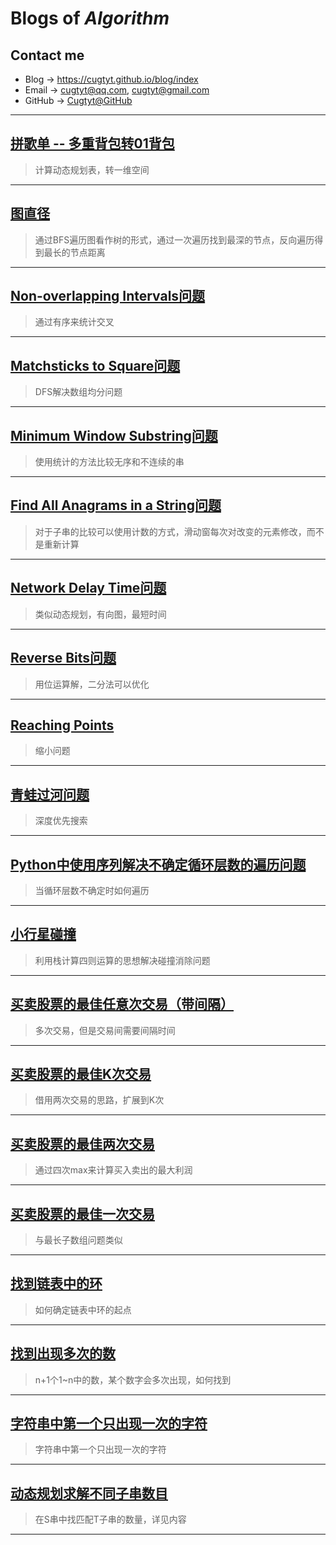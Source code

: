 # **Blogs of *Algorithm***

## Contact me

* Blog -> <https://cugtyt.github.io/blog/index>
* Email -> <cugtyt@qq.com>, <cugtyt@gmail.com>
* GitHub -> [Cugtyt@GitHub](https://github.com/Cugtyt)

---

## [**拼歌单 -- 多重背包转01背包**](https://cugtyt.github.io/blog/algo/2019/1105)

> 计算动态规划表，转一维空间

---

## [**图直径**](https://cugtyt.github.io/blog/algo/2019/1102)

> 通过BFS遍历图看作树的形式，通过一次遍历找到最深的节点，反向遍历得到最长的节点距离

---

## [**Non-overlapping Intervals问题**](https://cugtyt.github.io/blog/algo/2018/0914)

> 通过有序来统计交叉

---

## [**Matchsticks to Square问题**](https://cugtyt.github.io/blog/algo/2018/0823)

> DFS解决数组均分问题

---

## [**Minimum Window Substring问题**](https://cugtyt.github.io/blog/algo/2018/2018081514)

> 使用统计的方法比较无序和不连续的串

---

## [**Find All Anagrams in a String问题**](https://cugtyt.github.io/blog/algo/2018/2018081318)

> 对于子串的比较可以使用计数的方式，滑动窗每次对改变的元素修改，而不是重新计算

---

## [**Network Delay Time问题**](https://cugtyt.github.io/blog/algo/2018/2018080612)

> 类似动态规划，有向图，最短时间

---

## [**Reverse Bits问题**](https://cugtyt.github.io/blog/algo/2018/2018080215)

> 用位运算解，二分法可以优化

---

## [**Reaching Points**](https://cugtyt.github.io/blog/algo/2018/201807231703)

> 缩小问题

---

## [**青蛙过河问题**](https://cugtyt.github.io/blog/algo/2018/201804291948)

> 深度优先搜索

---

## [**Python中使用序列解决不确定循环层数的遍历问题**](https://cugtyt.github.io/blog/algo/2018/201803271441)

> 当循环层数不确定时如何遍历

---

## [**小行星碰撞**](https://cugtyt.github.io/blog/algo/2018/201802282113)

> 利用栈计算四则运算的思想解决碰撞消除问题

---

## [**买卖股票的最佳任意次交易（带间隔）**](https://cugtyt.github.io/blog/algo/2018/201802281634)

> 多次交易，但是交易间需要间隔时间

---

## [**买卖股票的最佳K次交易**](https://cugtyt.github.io/blog/algo/2018/201802281619)

> 借用两次交易的思路，扩展到K次

---

## [**买卖股票的最佳两次交易**](https://cugtyt.github.io/blog/algo/2018/201802281555)

> 通过四次max来计算买入卖出的最大利润

---

## [**买卖股票的最佳一次交易**](https://cugtyt.github.io/blog/algo/2018/201802172140)

> 与最长子数组问题类似

---

## [**找到链表中的环**](https://cugtyt.github.io/blog/algo/2018/201802121954)

> 如何确定链表中环的起点

---

## [**找到出现多次的数**](https://cugtyt.github.io/blog/algo/2018/201802121450)

> n+1个1~n中的数，某个数字会多次出现，如何找到

---

## [**字符串中第一个只出现一次的字符**](https://cugtyt.github.io/blog/algo/2018/201802061802)

> 字符串中第一个只出现一次的字符

---

## [**动态规划求解不同子串数目**](https://cugtyt.github.io/blog/algo/2018/201802052106)

> 在S串中找匹配T子串的数量，详见内容

---